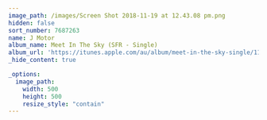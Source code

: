 ```yaml
---
image_path: /images/Screen Shot 2018-11-19 at 12.43.08 pm.png
hidden: false
sort_number: 7687263
name: J Motor
album_name: Meet In The Sky (SFR - Single)
album_url: 'https://itunes.apple.com/au/album/meet-in-the-sky-single/1138245327'
_hide_content: true

_options:
  image_path:
    width: 500
    height: 500
    resize_style: "contain"
---
```



